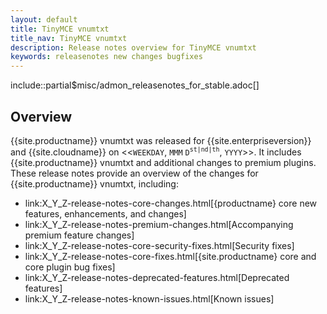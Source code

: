 ```yaml
---
layout: default
title: TinyMCE vnumtxt
title_nav: TinyMCE vnumtxt
description: Release notes overview for TinyMCE vnumtxt
keywords: releasenotes new changes bugfixes
---
```


<!-- 
Replace vnumtxt with the version number such as: X.Y.Z
Replace vnumcode with the version number without points, such as XYZ
Replace vnumsnake with the version number such as: X_Y_Z
The following "list" should be added to `data/nav.yml`
- url: "vnumsnake"
  pages:
  - url: "vnumsnake-release-notes-overview"
  - url: "vnumsnake-release-notes-core-changes"
  - url: "vnumsnake-release-notes-premium-changes"
  - url: "vnumsnake-release-notes-core-security-fixes"
  - url: "vnumsnake-release-notes-core-fixes"
  - url: "vnumsnake-release-notes-deprecated-features"
  - url: "vnumsnake-release-notes-known-issues"
-->


include::partial$misc/admon_releasenotes_for_stable.adoc[]

## Overview

{{site.productname}} vnumtxt was released for {{site.enterpriseversion}} and {{site.cloudname}} on <<`WEEKDAY`, `MMM` `D`<sup>`st|nd|th`</sup>, `YYYY`>>. It includes {{site.productname}} vnumtxt and additional changes to premium plugins. These release notes provide an overview of the changes for {{site.productname}} vnumtxt, including:

- link:X_Y_Z-release-notes-core-changes.html[{productname} core new features, enhancements, and changes]
- link:X_Y_Z-release-notes-premium-changes.html[Accompanying premium feature changes]
- link:X_Y_Z-release-notes-core-security-fixes.html[Security fixes]
- link:X_Y_Z-release-notes-core-fixes.html[{site.productname} core and core plugin bug fixes]
- link:X_Y_Z-release-notes-deprecated-features.html[Deprecated features]
- link:X_Y_Z-release-notes-known-issues.html[Known issues]
